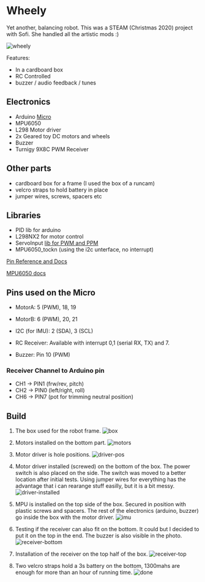 # Wheely

Yet another, balancing robot. This was a STEAM (Christmas 2020) project with Sofi. She handled all the artistic mods :)

![wheely](images/sofi2sm.jpg)

Features:

- In a cardboard box
- RC Controlled
- buzzer / audio feedback / tunes

## Electronics

- Arduino [Micro](docs/leonardo-micro.png)
- MPU6050
- L298 Motor driver
- 2x Geared toy DC motors and wheels
- Buzzer
- Turnigy 9X8C PWM Receiver

## Other parts

- cardboard box for a frame (I used the box of a runcam)
- velcro straps to hold battery in place
- jumper wires, screws, spacers etc

## Libraries

- PID lib for arduino
- L298NX2 for motor control
- ServoInput [lib for PWM and PPM](https://github.com/dmadison/ServoInput)
- MPU6050_tockn (using the i2c unterface, no interrupt)

[Pin Reference and Docs](https://www.arduino.cc/en/reference/wire)

[MPU6050 docs](https://components101.com/sensors/mpu6050-module)

## Pins used on the Micro

- MotorA: 5 (PWM), 18, 19
- MotorB: 6 (PWM), 20, 21

- I2C (for IMU): 2 (SDA), 3 (SCL)
- RC Receiver: Available with interrupt 0,1 (serial RX, TX) and 7.
- Buzzer: Pin 10 (PWM)

### Receiver Channel to Arduino pin

- CH1 -> PIN1 (frw/rev, pitch)
- CH2 -> PIN0 (left/right, roll)
- CH6 -> PIN7 (pot for trimming neutral position)


## Build

1. The box used for the robot frame.
![box](images/box.jpg)

2. Motors installed on the bottom part.
![motors](images/motors.jpg)

3. Motor driver is hole positions.
![driver-pos](images/driver-pos.jpg)

4. Motor driver installed (screwed) on the bottom of the box. The power switch is also placed on the side. The switch was moved to a better location after initial tests. Using jumper wires for everything has the advantage that i can rearange stuff easilly, but it is a bit messy.
![driver-installed](images/driver-installed.jpg)

5. MPU is installed on the top side of the box. Secured in position with plastic screws and spacers. The rest of the electronics (arduino, buzzer) go inside the box with the motor driver.
![imu](images/imu.jpg)

6. Testing if the receiver can also fit on the bottom. It could but I decided to put it on the top in the end. The buzzer is also visible in the photo.
![receiver-bottom](images/receiver-bottom.jpg)

7. Installation of the receiver on the top half of the box.
![receiver-top](images/receiver-top.jpg)

8. Two velcro straps hold a 3s battery on the bottom, 1300mahs are enough for more than an hour of running time.
![done](images/done.jpg)
